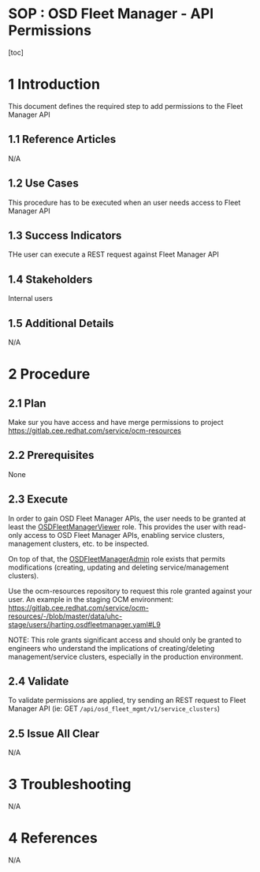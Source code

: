 # SOP : OSD Fleet Manager - API Permissions

 
[toc]
 
# 1 Introduction
 
This document defines the required step to add permissions to the Fleet Manager API
 
## 1.1 Reference Articles
 
N/A
 
## 1.2 Use Cases
 
This procedure has to be executed when an user needs access to Fleet Manager API
 
## 1.3 Success Indicators
 
THe user can execute a REST request against Fleet Manager API
 
## 1.4 Stakeholders
 
Internal users
 
## 1.5 Additional Details
 
N/A 
 
# 2 Procedure
 
## 2.1 Plan
 
Make sur you have access and have merge permissions to project https://gitlab.cee.redhat.com/service/ocm-resources
 
## 2.2 Prerequisites
 
None
 
## 2.3 Execute
 
In order to gain OSD Fleet Manager APIs, the user needs to be granted at least the [OSDFleetManagerViewer](https://gitlab.cee.redhat.com/service/uhc-account-manager/-/blob/master/pkg/api/roles/osd_fleet_manager_viewer.go) role. This provides the user with read-only access to OSD Fleet Manager APIs, enabling service clusters, management clusters, etc. to be inspected.

On top of that, the [OSDFleetManagerAdmin](https://gitlab.cee.redhat.com/service/uhc-account-manager/-/blob/master/pkg/api/roles/osd_fleet_manager_admin.go) role exists that permits modifications (creating, updating and deleting service/management clusters).

Use the ocm-resources repository to request this role granted against your user. An example in the staging OCM environment: https://gitlab.cee.redhat.com/service/ocm-resources/-/blob/master/data/uhc-stage/users/jharting.osdfleetmanager.yaml#L9

NOTE: This role grants significant access and should only be granted to engineers who understand the implications of creating/deleting management/service clusters, especially in the production environment.
 
## 2.4 Validate
 
To validate permissions are applied, try sending an REST request to Fleet Manager API (ie: GET `/api/osd_fleet_mgmt/v1/service_clusters`)
 
## 2.5 Issue All Clear
 
N/A
 
# 3 Troubleshooting
 
N/A 
# 4 References
 
N/A
